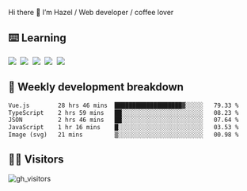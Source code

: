 
Hi there 👋 I’m Hazel / Web developer / coffee lover

## ⌨️ Learning

<samp>
 <a href="https://github.com/vuejs/core"><img src="https://api.iconify.design/logos:vue.svg" /></a>
  <a href="https://github.com/vuejs/core"><img src="https://api.iconify.design/logos:react.svg" /></a>
  <a href="https://github.com/vitejs/vite"><img src="https://api.iconify.design/logos:vitejs.svg" /></a>
  <a href="https://github.com/microsoft/TypeScript"><img src="https://api.iconify.design/logos:typescript-icon.svg" /></a> 
  <a href="https://github.com/unocss/unocss"><img src="https://api.iconify.design/logos:unocss.svg" /></a>
  

</samp>


## 🦀 Weekly development breakdown

<!--START_SECTION:waka-->

```txt
Vue.js        28 hrs 46 mins  ███████████████████▓░░░░░   79.33 %
TypeScript    2 hrs 59 mins   ██░░░░░░░░░░░░░░░░░░░░░░░   08.23 %
JSON          2 hrs 46 mins   ██░░░░░░░░░░░░░░░░░░░░░░░   07.64 %
JavaScript    1 hr 16 mins    █░░░░░░░░░░░░░░░░░░░░░░░░   03.53 %
Image (svg)   21 mins         ▒░░░░░░░░░░░░░░░░░░░░░░░░   00.98 %
```

<!--END_SECTION:waka-->
## 👬🏻 Visitors

![gh_visitors](https://profile-counter.glitch.me/Hazel-Lin/count.svg)

